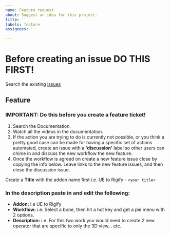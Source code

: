```yaml
---
name: Feature request
about: Suggest an idea for this project.
title: ''
labels: feature
assignees: ''

---
```


# Before creating an issue DO THIS FIRST!
Search the existing [issues](https://github.com/JoshQuake/BlenderTools/issues?q=)

## Feature
### IMPORTANT: Do this before you create a feature ticket!
  1. Search the Documentation.
  1. Watch all the videos in the documentation.
  1. If the action you are trying to do is currently not possible, or you think a pretty good case can be made for having a specific set of actions automated, create an issue with a **'discussion'** label so other users can chime in and discuss the new workflow the new feature. 
  1. Once the workflow is agreed on create a new feature issue close by copying the info below. Leave links to the new feature issues, and then close the discussion issue.

Create a **Title** with the addon name first i.e. UE to Rigify - ```<your title>```

### In the description paste in and edit the following:
* **Addon:** i.e UE to Rigify
* **Workflow:** i.e. Select a bone, then hit a hot key and get a pie menu with 2 options.
* **Description:** i.e. For this two work you would need to create 2 new operator that are specific to only the 3D view... etc.
